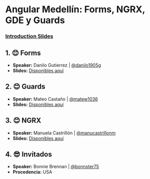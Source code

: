 # Angular Medellín: Forms, NGRX, GDE y Guards

### [Introduction Slides](http://slides.com/carlosalbertoangulomendoza/ng-med-6/#/)

## 1. 😊 Forms

* **Speaker:** Danilo Gutierrez | [@danilo1905g](https://twitter.com/danilo1905g)
* **Slides:** [Disponibles aquí](http://slides.com/dannygutierrez/formularios#/)

## 2. 😊 Guards

* **Speaker:** Mateo Castaño | [@matew1036](https://twitter.com/matew1036)
* **Slides:** [Disponibles aquí](http://slides.com/matew17/routeguards#/)

## 3. 😊 NGRX

* **Speaker:** Manuela Castrillón | [@manucastrillonm](https://twitter.com/manucastrillonm)
* **Slides:** [Disponibles aquí](http://slides.com/manucastrillonm/ngrx#/)

## 4. 😎 Invitados

* **Speaker:** Bonnie Brennan | [@bonnster75](https://twitter.com/bonnster75)
* **Procedencia:** USA
